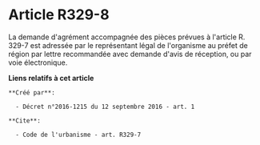 # Article R329-8

La demande d'agrément accompagnée des pièces prévues à l'article R. 329-7 est adressée par le représentant légal de
l'organisme au préfet de région par lettre recommandée avec demande d'avis de réception, ou par voie électronique.

**Liens relatifs à cet article**

	**Créé par**:

	  - Décret n°2016-1215 du 12 septembre 2016 - art. 1

	**Cite**:

	  - Code de l'urbanisme - art. R329-7
